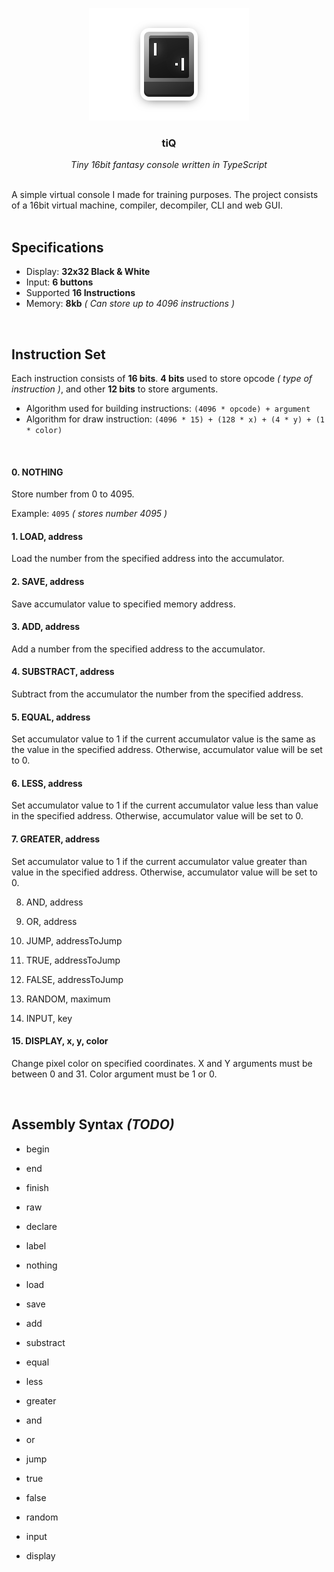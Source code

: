 <p align="center">
	<img src="https://raw.githubusercontent.com/Kirlovon/tiQ/master/assets/logo.png" alt="tiQ Logo" width="256">
</p>

<h3 align="center">tiQ</h3>
<p align="center"><i>Tiny 16bit fantasy console written in TypeScript</i></p>

<br>
A simple virtual console I made for training purposes. The project consists of a 16bit virtual machine, compiler, decompiler, CLI and web GUI.
<br>
<br>

## Specifications
* Display: **32x32 Black & White**
* Input: **6 buttons**
* Supported **16 Instructions**
* Memory: **8kb** *( Can store up to 4096 instructions )*

<br>

## Instruction Set

Each instruction consists of **16 bits**. **4 bits** used to store opcode *( type of instruction )*, and other **12 bits** to store arguments.

* Algorithm used for building instructions: `(4096 * opcode) + argument`
* Algorithm for draw instruction: `(4096 * 15) + (128 * x) + (4 * y) + (1 * color)`

<br>

#### 0. NOTHING
Store number from 0 to 4095.

Example: `4095` _( stores number 4095 )_

#### 1. LOAD, address
Load the number from the specified address into the accumulator.

#### 2. SAVE, address
Save accumulator value to specified memory address.

#### 3. ADD, address
Add a number from the specified address to the accumulator.

#### 4. SUBSTRACT, address
Subtract from the accumulator the number from the specified address.

#### 5. EQUAL, address
Set accumulator value to 1 if the current accumulator value is the same as the value in the specified address. Otherwise, accumulator value will be set to 0.

#### 6. LESS, address
Set accumulator value to 1 if the current accumulator value less than value in the specified address. Otherwise, accumulator value will be set to 0.

#### 7. GREATER, address
Set accumulator value to 1 if the current accumulator value greater than value in the specified address. Otherwise, accumulator value will be set to 0.

8. AND, address
9. OR, address

10. JUMP, addressToJump
11. TRUE, addressToJump
12. FALSE, addressToJump

13. RANDOM, maximum

14. INPUT, key

#### 15. DISPLAY, x, y, color
Change pixel color on specified coordinates. X and Y arguments must be between 0 and 31. Color argument must be 1 or 0.

<br>

## Assembly Syntax _(TODO)_
* begin
* end

* finish
* raw
* declare
* label

* nothing

* load
* save
* add
* substract

* equal 
* less
* greater
* and
* or

* jump
* true
* false

* random
* input
* display
